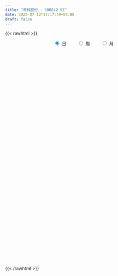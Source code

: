 ```yaml
---
title: "帝科股份 - 300842.SZ"
date: 2022-07-12T17:17:59+08:00
draft: false
---
```

{{< rawhtml >}}
    <div style="text-align: center">
        <label style="padding: 1rem;"><input style="margin-right: .5rem" type="radio" name="period" value="D" checked onclick="period_change(this)">日</label>
        <label style="padding: 1rem;"><input style="margin-right: .5rem" type="radio" name="period" value="W" onclick="period_change(this)">周</label>
        <label style="padding: 1rem;"><input style="margin-right: .5rem" type="radio" name="period" value="M" onclick="period_change(this)">月</label>
    </div>
    <div id="chart" style="height: 700px;"></div> 
    <script type="text/javascript">
        const D_v = [409.28,109.39,161.57,301.11,375.12,886.71,597.63,481.64,1939.13,2017.13,9944.91,3170.1,101912.48,35571.97,18746.43,131163.57,126232.41,123214.54,69591.58,65307.36,56599.56,58194.6,60123.73,52516.09,73074.43,64494.91,63943.2,59146.67,88226.52,76680.33,74623.33,81714.75,71272.36,77003.65,52128.48,30933.61,34044.06,33430.37,19973.76,21389.0,23644.55,20995.99,24759.13,20229.87,24367.96,35389.65,33292.26,44544.15,27111.51,21457.83,19242.74,12757.7,17124.93,17017.55,16998.23,17346.16,19451.56,26223.99,17231.5,17821.21,21068.75,21669.33,40099.54,35902.92,25317.7,17971.9,15081.96,29961.36,27972.21,18435.44,13662.78,12599.37,11236.23,28427.51,29790.43,18592.23,17106.07,18328.86,14112.6,10908.26,12795.4,23673.19,11235.34,12637.76,7498.83,7147.08,33786.42,19905.07,26849.64,35137.71,45440.14,32865.46,25930.98,27738.29,54723.7,33240.27,18809.69,16234.0,16264.56,12077.37,31977.5,14532.1,13654.36,16091.92,13614.8,24534.84,18717.66,12147.21,9641.23,9748.55,9460.82,13463.69,12849.77,9068.93,14839.3,11671.3,11754.3,20549.02,23031.32,28802.96,29974.9,28763.48,25874.81,17268.8,64600.88,58869.89,62603.86,38371.64,41296.02,34084.65,36869.22,21267.37,22644.55,25654.36,30203.62,20872.0,24419.43,20057.51,19404.16,14904.44,26315.59,17420.27,15599.52,14706.0,13826.29,10844.0,21997.98,14240.55,15598.65,11671.23,11157.07,13250.29,18838.47,14806.65,14146.1,20219.82,14648.0,12703.0,9422.06,11695.37,9916.0,12169.43,10432.85,14488.89,10007.96,11056.8,7060.96,5978.18,8080.28,8219.28,6073.41,9240.05,7898.37,11019.33,9351.41,23476.82,18544.0,13138.62,14525.73,6418.87,38508.12,60855.9,35133.2,27585.06,42561.51,26769.49,20064.0,20499.3,14578.41,14629.0,11247.45,15580.41,19818.55,17836.18,19545.45,22396.55,16225.67,13091.0,8447.41,7582.0,10240.83,7247.72,7607.12,6716.05,5510.0,9909.07,12870.46,26717.88,12936.96,7128.41,10032.96,11753.29,6241.75,6937.41,6971.82,4938.0,7781.82,6519.0,5328.41,5266.55,5109.59,6721.7,8916.0,5977.75,3742.95,5615.16,10485.9,19515.17,10293.23,10888.27,12694.5,10318.4,9191.41,5617.0,11954.51,9282.0,7265.0,9911.47,10294.81,32553.68,20711.46,24914.59,20073.88,35694.78,28774.08,43651.14,86444.58,85094.31,49690.94,51593.72,45961.45,48138.06,69807.7,49836.91,32981.66,44194.48,40664.74,67749.68,63731.9,70169.24,52497.44,45183.0,57281.0,39405.28,51701.28,41099.68,31407.0,24818.0,36879.0,58121.92,98351.56,112863.78,62194.0,58307.0,65300.82,64810.96,40026.15,51231.19,54303.94,108157.75,93684.49,73794.0,70135.0,78145.68,53637.06,64380.03,75703.34,69523.9,47816.95,57240.36,53694.34,38647.96,42164.85,35283.34,33896.2,46661.93,55265.96,45134.65,32295.58,27973.58,36778.75,43613.04,28822.88,33344.4,29602.22,42620.61,29486.63,21588.0,30731.0,35754.0,23589.83,42769.37,29155.76,29353.0,27632.0,26004.0,37238.54,30534.41,68885.94,39344.4,30377.98,38406.0,34313.0,25427.0,28303.0,29864.6,49167.38,36476.52,21869.32,26953.0,30869.0,34688.31,26709.0,23331.0,29518.61,82013.33,66317.67,81198.34,89970.97,73575.55,96547.89,65796.0,40721.97,38448.0,62716.0,42433.27,28531.48,33148.72,31095.41,22671.0,24002.0,19590.26,19281.55,18406.41,27087.57,32699.11,24433.66,13053.0,16092.0,18984.0,18194.0,18939.51,19780.4,14794.0,15324.91,24930.0,28650.0,18987.0,16669.43,18128.76,10812.3,24491.46,14391.01,23523.0,14660.09,14633.0,13029.37,14265.01,21411.67,14506.0,18885.54,17067.2,13121.5,10777.0,11818.0,10476.06,11142.19,12204.94,20058.82,15645.0,10403.63,13990.9,12672.0,18039.19,14498.0,12836.68,19138.98,30461.94,29652.33,34237.44,27584.64,43957.14,28540.33,29151.68,25866.52,24423.91,21083.59,34829.62,52981.53,48453.84,21834.0,30917.4,21750.0,38518.81,25103.0,22292.43,40473.16,27669.16,23326.5,21546.65,13472.77,14789.7,16732.0,13320.12,14887.41,13953.0,17321.0,13138.41,15375.46,13513.0,10000.0,11766.16,15244.55,15426.0,18943.0,15807.0,12115.0,19065.35,21796.06,18145.94,25464.0,17834.0,25831.66,17004.39,12964.57,12676.0,20489.43,25580.49,21818.0,17711.0,20929.0,26405.0,18027.0,35661.94,35494.34,25634.0,28055.0,17413.0,19095.0,20592.34,17498.02,24032.76,19857.0,23582.48,40587.48,73534.36,57664.4,44634.19,33368.56,52243.69,40874.61,43981.08,43195.61,41651.33,44627.46,42084.62,60812.91,94389.63,106398.14,89132.49,83022.06,99538.49,64509.0,50914.25,37177.61,68267.65,49814.95,48691.34,78566.94,64676.57,47846.63]
const D_histogram = [0.0,0.1467806268,0.3922095438,0.7016639996,1.0512960205,1.4251696321,1.8124499098,2.2073129496,2.6073636742,3.0124698586,3.4239129987,3.8444172389,4.2780856676,4.7290023979,5.2029007709,4.8191293739,4.7595253296,4.5986275865,3.5457554922,2.3236238105,1.4989827689,0.7386555444,-0.0338080442,-0.5550511871,-1.0434071141,-1.1021799578,-1.5179002583,-1.5609278717,-1.309662489,-1.2255512202,-1.1272094996,-0.8546940486,-0.784014234,-1.3465570326,-2.078789124,-2.4983703398,-2.9304239677,-3.3486251877,-3.5084180533,-3.5613483516,-3.305387593,-3.0812369066,-3.0508685536,-2.8443127254,-2.4672153942,-1.9546129006,-1.5224464748,-1.736154237,-1.7766516719,-1.777078605,-1.6545054559,-1.4645127157,-1.3480126996,-1.2742294626,-1.0750214945,-0.9915399327,-1.0388693057,-1.3401144901,-1.604249918,-1.4249333853,-1.0765685509,-0.7682436931,-0.2773415625,0.1803647677,0.3848142193,0.4425450539,0.4017277998,0.6366856901,0.7531192444,0.7019282212,0.5161245632,0.3572585348,0.1966250039,0.5667991836,0.9190390386,1.0652561132,1.1016053507,0.9083220117,0.7157412053,0.5582300601,0.5069039476,0.1165111243,-0.1579633438,-0.4548003788,-0.5748343453,-0.5802780909,-0.1593792839,0.0284093435,0.1903681199,0.5588713315,0.9379620634,0.9819519842,1.016217818,0.842441587,1.1689567381,1.0611045385,0.8054881784,0.4477602377,0.2671247134,0.0461653301,-0.4004650748,-0.6310876542,-0.7466160821,-0.7535298966,-0.7458076626,-0.5310583981,-0.5539746408,-0.6436190117,-0.6546874185,-0.6137953674,-0.5072568111,-0.3831463827,-0.404902914,-0.4132762222,-0.2970085076,-0.1782356482,-0.2634619348,-0.0790041156,0.1194926856,0.3671651014,0.6235433027,0.5929103338,0.322650188,0.1466484115,0.6787091854,0.9129262998,1.2090307617,1.2148550803,1.042683151,0.7005016559,0.0530370661,-0.3167163045,-0.3831725148,-0.2851651708,-0.2161983425,-0.3644763703,-0.5567144308,-0.7613304267,-0.951032312,-1.0018497389,-1.2618890994,-1.2798161804,-1.1127791225,-0.9457966174,-0.845434746,-0.7174114787,-0.4099243705,-0.1819124141,-0.1224657667,-0.1747006398,-0.1119185679,-0.2576889957,-0.5693432494,-0.8562924569,-1.0501362241,-1.2962363129,-1.4175590798,-1.5372368411,-1.4967728317,-1.2659382524,-1.0175341012,-0.6411849451,-0.2660892803,0.121072889,0.3273860236,0.5306767702,0.6359674699,0.6594629183,0.7897764811,0.8648148143,0.8890921569,0.7748697994,0.7675986143,0.7621763432,0.6332919348,0.7252598608,0.8215442991,0.7764064116,0.4785747927,0.3093831199,0.7969618414,1.148063266,1.2349717501,1.192314592,1.2109183989,0.979557441,0.8956185556,0.7615737914,0.5452551563,0.3066111855,0.0702526456,-0.059269456,-0.0293880287,0.0242383231,0.0898811077,0.1440933596,0.0220449355,-0.2424231287,-0.3258318479,-0.3385042658,-0.4521853383,-0.4498790149,-0.3746077514,-0.3383821239,-0.2913812422,-0.198583082,-0.0400106155,-0.2294249794,-0.4509998516,-0.5199067303,-0.6261732372,-0.7673653164,-0.7681351716,-0.78822821,-0.8067338005,-0.7276236404,-0.557909671,-0.4251859331,-0.2763249272,-0.1347339602,-0.0392765975,0.0772337931,0.211505118,0.2472796026,0.2814205287,0.3108300806,0.400117974,0.5168766466,0.5439991668,0.6379985896,0.7279664748,0.7196872929,0.6307535023,0.5691580737,0.5993816453,0.5112592367,0.3887901881,0.3722189671,0.3512051746,0.6034002821,0.5565835599,0.6068880865,0.5704563196,0.6608735409,0.6784087158,0.8788173255,1.651036714,2.1624148069,2.3017918348,2.4003078796,2.3866348707,2.336211673,1.7514459565,0.769720634,0.15942795,-0.1870669463,-0.3247394125,0.0823114818,0.4780448651,0.403870036,-0.0429147244,-0.1260043667,-0.2547390833,-0.4315575785,-0.9856402473,-1.1475590554,-1.2044596222,-1.2695808409,-1.1401796902,-0.7934848531,0.1267832427,1.5679851203,2.1321070244,2.3788183223,2.267829119,1.7073750376,1.1338388533,0.8023081734,1.5844285732,2.1686249824,3.1088459163,3.4927883702,3.5178475265,4.0986967341,3.7060166782,2.5646758294,1.7758009537,0.432752776,-0.6393901088,-1.0028888181,-1.871548764,-2.6515673711,-2.9704387109,-3.0182673657,-2.9327739355,-2.9012748109,-3.5010956615,-3.7111638464,-3.9542241335,-4.0590011554,-3.9500419479,-3.5410908471,-3.3301728261,-2.9551979131,-2.4705331534,-2.5967676495,-2.608989916,-2.5533752249,-2.0764513585,-1.2906335304,-0.768741257,-0.0683744731,0.2924833167,0.6538945289,0.7035697612,0.4796187949,0.7285203616,0.9578690854,0.1486083014,-0.5516000037,-0.8602280862,-0.8701821282,-1.0618467431,-1.0377626961,-0.7529043776,-0.7434783378,-0.8569860809,-0.6107881285,-0.4371889191,-0.3778238915,-0.1957511072,-0.1915638837,-0.2820621793,-0.177631688,0.0113598216,0.7584279476,1.2681173266,1.8527693756,2.4157119494,2.7130511116,2.8400135445,2.7347395099,2.3657652696,2.1473165808,2.0948656809,1.8681034351,1.4471800681,0.7969683799,0.5866965483,0.1353603661,-0.0920836785,-0.2391775588,-0.5146392295,-0.8332482157,-0.7505905509,-1.1657156935,-1.6552720111,-1.8270015614,-1.7710407589,-1.573179582,-1.6275691732,-1.7409682948,-1.4321645053,-1.1441573474,-1.0667463855,-0.7579226819,-0.5067776532,-0.4652535784,-0.5153889054,-0.7263853925,-0.7804303457,-0.9657000598,-0.8409524652,-0.8219905853,-0.6718952676,-0.5652839423,-0.5514928436,-0.576200354,-0.7685720113,-0.7778656521,-0.5367705203,-0.4335021807,-0.2889438981,-0.2887985209,-0.3051274323,-0.2064244053,-0.1424335427,0.0065369177,-0.0345404126,-0.1612332948,-0.1724825467,-0.0376390039,0.1849806211,0.4122342987,0.4967991914,0.5508200213,0.547785771,0.7963568881,0.8948607311,0.8729567119,0.9279043706,1.0706982078,1.109293168,0.8910410205,0.7560613603,0.5216364689,0.3272405176,0.2956521444,0.5208910404,0.4116481437,0.1498774874,-0.2630368414,-0.3336251156,-0.2030582434,-0.2144453646,-0.1631111159,-0.3236724797,-0.3149682242,-0.3741321951,-0.4725186361,-0.5082059831,-0.5526197898,-0.4495820615,-0.4129400338,-0.3448647165,-0.3083716511,-0.3624451682,-0.4064438685,-0.5149235066,-0.4801833216,-0.4923340532,-0.4510675795,-0.3972388946,-0.2066266491,-0.0182981092,0.1083523056,0.09564592,0.0375229664,-0.2535122407,-0.4902649354,-0.4024973617,-0.3287994927,-0.1674786502,0.0145223451,0.1526862961,0.2998174393,0.5201158626,0.7224861319,0.9288057011,0.9893746189,1.0405899438,1.1332165952,1.1339560335,1.2410431716,1.3150854552,1.3321809742,1.1724429019,1.024994961,0.8510765787,0.6441318142,0.5656277168,0.5474795167,0.5036852787,0.5432435689,0.7389474113,0.8820926008,1.0012877927,0.8480521548,0.8013872047,0.9363720458,0.8537219447,0.607055026,0.5467394676,0.5145199602,0.4717088694,0.3442943844,0.314612789,0.7560983927,1.1457565604,1.9227869461,2.1655104923,1.545778123,1.1247299465,0.6167017841,0.2319065556,0.1699089125,0.0348522901,0.0294828032,0.2504790774,0.1417139634,-0.2060129697]
const D_fast = [0.0,0.1834757835,0.5269570864,1.0118275421,1.6242835682,2.3544495878,3.194842343,4.1415336201,5.1934252633,6.3516489123,7.6190703022,9.000678852,10.5038686976,12.1370360274,13.9116595931,14.7326705396,15.8629478277,16.8517069813,16.6852737599,16.0440480309,15.5941526815,15.0184893431,14.2375737435,13.5775678038,12.8283600982,12.4940422651,11.6988469,11.2655873187,11.1894370791,10.9671605429,10.7836998886,10.8425418275,10.7172180835,9.8180360268,8.5661066543,7.5219328537,6.3572732338,5.1019157169,4.065018338,3.1217509518,2.5513648121,2.0052062718,1.2728574864,0.7683351334,0.5286286159,0.5525778844,0.6041326915,-0.0436136299,-0.5282739828,-0.9729705672,-1.2640237821,-1.4401592208,-1.6606623796,-1.9054365083,-1.9749839138,-2.1393873351,-2.4464340346,-3.0827078414,-3.7479057489,-3.9248225625,-3.8455998659,-3.7293359313,-3.3077691913,-2.8049716692,-2.5043186628,-2.3359515647,-2.2763368689,-1.882207556,-1.5774941906,-1.4532031585,-1.5099756757,-1.5795270704,-1.6910043504,-1.1791303748,-0.5971307601,-0.1845996572,0.127150918,0.1609480819,0.1473025769,0.1293489467,0.2047488211,-0.1565162211,-0.4704815252,-0.8810186549,-1.1447612077,-1.2952744761,-0.91422049,-0.7193295267,-0.5097787204,-0.0015576759,0.6120235718,0.9015014887,1.189821777,1.2266559427,1.8454102784,2.0028342134,1.9485898979,1.7028020166,1.5889476706,1.3795296198,0.8327829462,0.4443884532,0.1422060049,-0.0530902838,-0.2318199654,-0.1498353004,-0.3112452033,-0.5617943272,-0.7365345886,-0.8490913794,-0.8693670259,-0.8410431931,-0.9640254529,-1.0757178166,-1.033702229,-0.9594882816,-1.1105800519,-0.9458732616,-0.717503289,-0.3780395978,0.0342244292,0.1518190437,-0.0377785551,-0.1771182287,0.5246198416,0.9870685309,1.5854306832,1.8949687719,1.9834676303,1.8164115493,1.1822062259,0.7332737791,0.5710244402,0.5977404915,0.6126577341,0.3732606138,0.0418439456,-0.353104657,-0.7805646203,-1.0818444819,-1.6573561172,-1.9952372433,-2.1063949661,-2.1758616154,-2.2868584305,-2.3381880328,-2.1331820172,-1.9506481643,-1.9218179586,-2.0177279916,-1.9829255618,-2.1931182385,-2.6471083045,-3.1481306262,-3.6045084495,-4.1746676164,-4.6503801533,-5.1543671249,-5.4880963234,-5.5737463072,-5.5797256813,-5.3636727615,-5.0550994168,-4.6376690252,-4.3495093848,-4.0135494456,-3.7492668784,-3.5609057004,-3.2331480174,-2.9419059806,-2.6953555987,-2.6158605064,-2.431232038,-2.2461102233,-2.2166716479,-1.9433887567,-1.6417182436,-1.4927545283,-1.670942449,-1.7627883419,-1.07596916,-0.4378519189,-0.0422004972,0.2132209926,0.5345543993,0.5480828017,0.6880485551,0.7443972387,0.6643923927,0.5024012183,0.2836058399,0.1392663742,0.1618007943,0.221486727,0.3095997884,0.3998353803,0.2832981901,-0.0417756563,-0.2066423375,-0.3039408218,-0.530668229,-0.6408316593,-0.6592123336,-0.7075822371,-0.7334266659,-0.6902742763,-0.5417044636,-0.7884750724,-1.1227999074,-1.3216834687,-1.5844932849,-1.9175266932,-2.1103303414,-2.3274804322,-2.5476694728,-2.6504652229,-2.6202286713,-2.5938014166,-2.5140216425,-2.4061141655,-2.3204759523,-2.1846571134,-1.997509509,-1.8999151236,-1.7954190654,-1.6883019933,-1.4989846065,-1.2530067722,-1.0898844603,-0.8363853901,-0.5644258862,-0.3927832449,-0.3240286598,-0.24333457,-0.0632655872,-0.0235731865,-0.0488446882,0.0276388326,0.0944263338,0.4974715117,0.5898006795,0.7918272278,0.8980095407,1.1536451473,1.3407825012,1.7608954423,2.9458740093,3.9978558038,4.7126807904,5.4112738051,5.994259514,6.5278892344,6.3809850071,5.5916898431,5.0212541466,4.6279925138,4.4091351944,4.8367639591,5.3520085587,5.3788012387,4.9212877971,4.8066970632,4.6142775758,4.3295696859,3.5290769553,3.0802683833,2.7222529109,2.339736482,2.1840927102,2.332416334,3.2843802405,5.1175783981,6.2147270584,7.0561429369,7.5121110133,7.3785006913,7.0884242203,6.9574705838,8.1356981269,9.2620507817,10.9794831947,12.2366227411,13.141143779,14.7466671702,15.2804912838,14.7803193924,14.4353947551,13.2005347714,11.9685443594,11.3543234456,10.0177763086,8.5748658588,7.5133848413,6.7109893451,6.0632892914,5.3694697132,3.8943749473,2.7565158008,1.5248994803,0.4053721696,-0.4731791099,-0.9495007209,-1.5711259064,-1.9349504716,-2.0679190003,-2.8433454087,-3.5078151543,-4.0905442695,-4.1327332426,-3.6695737972,-3.339866838,-2.6565936724,-2.2226150535,-1.697730209,-1.4721625364,-1.5762088039,-1.1451771468,-0.6763611517,-1.4484698603,-2.2865781664,-2.8102632704,-3.0377628445,-3.4948891451,-3.7302457721,-3.633613548,-3.8100570927,-4.137811356,-4.0443104357,-3.9800084562,-4.0150994015,-3.8819643939,-3.9256681413,-4.0866819817,-4.0266594125,-3.8348279475,-2.8981528345,-2.071434124,-1.0235897311,0.1432808301,1.1188827702,1.9558485892,2.5342594321,2.7567265093,3.0751069656,3.5463724859,3.7866360989,3.7275077489,3.2765381557,3.2129404612,2.7954443705,2.5449794063,2.3380911363,1.9339696582,1.4070486181,1.3020586451,0.5955045791,-0.3078697412,-0.9363496818,-1.3231490691,-1.5185827877,-1.9798646721,-2.5285058674,-2.5777432043,-2.5757753833,-2.7650510177,-2.6457079846,-2.5212573692,-2.596046689,-2.7750292423,-3.1676220776,-3.4167746172,-3.8434693463,-3.928959868,-4.1154956344,-4.1333741335,-4.1680837938,-4.292165906,-4.460923505,-4.8454381651,-5.0491982188,-4.9422957171,-4.9474029227,-4.8750806146,-4.9471348676,-5.0397456372,-4.9926487115,-4.9642662345,-4.8136615447,-4.8633739782,-5.0303751841,-5.0847450727,-4.9593112809,-4.6904465006,-4.3601342483,-4.1513695577,-3.9596437226,-3.8257315301,-3.3780711909,-3.0558521652,-2.8595170064,-2.5725932551,-2.1621248659,-1.8462066137,-1.841698506,-1.7876628262,-1.8916786003,-2.0042644223,-1.9619397594,-1.6064781032,-1.612808964,-1.8371102485,-2.3157837877,-2.4697783407,-2.3899760294,-2.4549744917,-2.444418022,-2.6858975057,-2.7559353062,-2.908632326,-3.125148426,-3.2878872688,-3.4704560229,-3.47981381,-3.5464067907,-3.5645476526,-3.6051474999,-3.7498323091,-3.8954419765,-4.1326524912,-4.2179581367,-4.3531923816,-4.4246928028,-4.4701738415,-4.3312182583,-4.1474642457,-3.9937257545,-3.9825206601,-4.0312628721,-4.3856761393,-4.744995068,-4.7578518346,-4.7663538388,-4.6469026588,-4.4612710772,-4.2849355523,-4.0628500493,-3.7125226603,-3.329530858,-2.8910098635,-2.583097291,-2.2717344802,-1.8958036799,-1.6115752332,-1.1942273023,-0.7914136549,-0.4412728923,-0.3079002392,-0.1990994398,-0.1602486774,-0.2061604884,-0.1432576566,-0.0245359775,0.0575911041,0.2329602865,0.6134009818,0.9770693215,1.3465864616,1.4053638623,1.5590457135,1.9281235659,2.058903951,1.9640007889,2.0403700973,2.13678058,2.2118967066,2.1705558176,2.2195274195,2.8500376214,3.5261349291,4.7838620514,5.5679632207,5.3346753821,5.1948096923,4.8409569759,4.5141383863,4.4946179713,4.3682744214,4.3702756354,4.6538916789,4.5805550558,4.1813248803]
const D_slow = [0.0,0.0366951567,0.1347475426,0.3101635425,0.5729875477,0.9292799557,1.3823924331,1.9342206705,2.5860615891,3.3391790537,4.1951573034,5.1562616132,6.22578303,7.4080336295,8.7087588222,9.9135411657,11.1034224981,12.2530793947,13.1395182678,13.7204242204,14.0951699126,14.2798337987,14.2713817877,14.1326189909,13.8717672124,13.5962222229,13.2167471583,12.8265151904,12.4990995681,12.1927117631,11.9109093882,11.6972358761,11.5012323175,11.1645930594,10.6448957784,10.0203031934,9.2876972015,8.4505409046,7.5734363913,6.6830993034,5.8567524051,5.0864431785,4.3237260401,3.6126478587,2.9958440102,2.507190785,2.1265791663,1.6925406071,1.2483776891,0.8041080378,0.3904816739,0.0243534949,-0.31264968,-0.6312070456,-0.8999624193,-1.1478474024,-1.4075647289,-1.7425933514,-2.1436558309,-2.4998891772,-2.7690313149,-2.9610922382,-3.0304276288,-2.9853364369,-2.8891328821,-2.7784966186,-2.6780646687,-2.5188932461,-2.330613435,-2.1551313797,-2.0261002389,-1.9367856052,-1.8876293543,-1.7459295584,-1.5161697987,-1.2498557704,-0.9744544327,-0.7473739298,-0.5684386285,-0.4288811134,-0.3021551265,-0.2730273455,-0.3125181814,-0.4262182761,-0.5699268624,-0.7149963851,-0.7548412061,-0.7477388702,-0.7001468403,-0.5604290074,-0.3259384916,-0.0804504955,0.173603959,0.3842143557,0.6764535403,0.9417296749,1.1431017195,1.2550417789,1.3218229572,1.3333642898,1.233248021,1.0754761075,0.888822087,0.7004396128,0.5139876972,0.3812230977,0.2427294375,0.0818246845,-0.0818471701,-0.235296012,-0.3621102147,-0.4578968104,-0.5591225389,-0.6624415944,-0.7366937214,-0.7812526334,-0.8471181171,-0.866869146,-0.8369959746,-0.7452046993,-0.5893188736,-0.4410912901,-0.3604287431,-0.3237666402,-0.1540893439,0.0741422311,0.3763999215,0.6801136916,0.9407844793,1.1159098933,1.1291691598,1.0499900837,0.954196955,0.8829056623,0.8288560767,0.7377369841,0.5985583764,0.4082257697,0.1704676917,-0.079994743,-0.3954670178,-0.7154210629,-0.9936158436,-1.2300649979,-1.4414236844,-1.6207765541,-1.7232576467,-1.7687357502,-1.7993521919,-1.8430273518,-1.8710069938,-1.9354292428,-2.0777650551,-2.2918381693,-2.5543722254,-2.8784313036,-3.2328210735,-3.6171302838,-3.9913234917,-4.3078080548,-4.5621915801,-4.7224878164,-4.7890101365,-4.7587419142,-4.6768954083,-4.5442262158,-4.3852343483,-4.2203686187,-4.0229244985,-3.8067207949,-3.5844477557,-3.3907303058,-3.1988306522,-3.0082865665,-2.8499635827,-2.6686486175,-2.4632625428,-2.2691609399,-2.1495172417,-2.0721714617,-1.8729310014,-1.5859151849,-1.2771722474,-0.9790935994,-0.6763639996,-0.4314746394,-0.2075700005,-0.0171765526,0.1191372364,0.1957900328,0.2133531942,0.1985358302,0.1911888231,0.1972484038,0.2197186808,0.2557420207,0.2612532545,0.2006474724,0.1191895104,0.0345634439,-0.0784828906,-0.1909526444,-0.2846045822,-0.3692001132,-0.4420454237,-0.4916911942,-0.5016938481,-0.559050093,-0.6718000559,-0.8017767384,-0.9583200477,-1.1501613768,-1.3421951697,-1.5392522222,-1.7409356724,-1.9228415825,-2.0623190002,-2.1686154835,-2.2376967153,-2.2713802053,-2.2811993547,-2.2618909065,-2.209014627,-2.1471947263,-2.0768395941,-1.999132074,-1.8991025805,-1.7698834188,-1.6338836271,-1.4743839797,-1.292392361,-1.1124705378,-0.9547821622,-0.8124926438,-0.6626472324,-0.5348324233,-0.4376348762,-0.3445801345,-0.2567788408,-0.1059287703,0.0332171197,0.1849391413,0.3275532212,0.4927716064,0.6623737854,0.8820781167,1.2948372952,1.835440997,2.4108889557,3.0109659255,3.6076246432,4.1916775615,4.6295390506,4.8219692091,4.8618261966,4.81505946,4.7338746069,4.7544524774,4.8739636936,4.9749312026,4.9642025215,4.9327014299,4.8690166591,4.7611272644,4.5147172026,4.2278274387,3.9267125332,3.6093173229,3.3242724004,3.1259011871,3.1575969978,3.5495932779,4.082620034,4.6773246146,5.2442818943,5.6711256537,5.954585367,6.1551624104,6.5512695537,7.0934257993,7.8706372784,8.7438343709,9.6232962525,10.6479704361,11.5744746056,12.215643563,12.6595938014,12.7677819954,12.6079344682,12.3572122637,11.8893250727,11.2264332299,10.4838235522,9.7292567107,8.9960632269,8.2707445241,7.3954706088,6.4676796472,5.4791236138,4.464373325,3.476862838,2.5915901262,1.7590469197,1.0202474414,0.4026141531,-0.2465777593,-0.8988252383,-1.5371690445,-2.0562818841,-2.3789402668,-2.571125581,-2.5882191993,-2.5150983701,-2.3516247379,-2.1757322976,-2.0558275989,-1.8736975085,-1.6342302371,-1.5970781617,-1.7349781627,-1.9500351842,-2.1675807163,-2.4330424021,-2.6924830761,-2.8807091705,-3.0665787549,-3.2808252751,-3.4335223072,-3.542819537,-3.6372755099,-3.6862132867,-3.7341042576,-3.8046198025,-3.8490277245,-3.8461877691,-3.6565807822,-3.3395514505,-2.8763591066,-2.2724311193,-1.5941683414,-0.8841649553,-0.2004800778,0.3909612396,0.9277903848,1.451506805,1.9185326638,2.2803276808,2.4795697758,2.6262439129,2.6600840044,2.6370630848,2.5772686951,2.4486088877,2.2402968338,2.052649196,1.7612202727,1.3474022699,0.8906518795,0.4478916898,0.0545967943,-0.352295499,-0.7875375727,-1.145578699,-1.4316180358,-1.6983046322,-1.8877853027,-2.014479716,-2.1307931106,-2.2596403369,-2.4412366851,-2.6363442715,-2.8777692864,-3.0880074028,-3.2935050491,-3.461478866,-3.6027998515,-3.7406730624,-3.8847231509,-4.0768661538,-4.2713325668,-4.4055251968,-4.513900742,-4.5861367165,-4.6583363468,-4.7346182048,-4.7862243062,-4.8218326918,-4.8201984624,-4.8288335656,-4.8691418893,-4.912262526,-4.9216722769,-4.8754271217,-4.772368547,-4.6481687491,-4.5104637438,-4.3735173011,-4.174428079,-3.9507128963,-3.7324737183,-3.5004976256,-3.2328230737,-2.9554997817,-2.7327395266,-2.5437241865,-2.4133150693,-2.3315049399,-2.2575919038,-2.1273691437,-2.0244571077,-1.9869877359,-2.0527469462,-2.1361532251,-2.186917786,-2.2405291271,-2.2813069061,-2.362225026,-2.4409670821,-2.5345001308,-2.6526297899,-2.7796812857,-2.9178362331,-3.0302317485,-3.1334667569,-3.2196829361,-3.2967758488,-3.3873871409,-3.488998108,-3.6177289847,-3.7377748151,-3.8608583284,-3.9736252233,-4.0729349469,-4.1245916092,-4.1291661365,-4.1020780601,-4.0781665801,-4.0687858385,-4.1321638987,-4.2547301325,-4.3553544729,-4.4375543461,-4.4794240087,-4.4757934224,-4.4376218484,-4.3626674885,-4.2326385229,-4.0520169899,-3.8198155646,-3.5724719099,-3.312324424,-3.0290202752,-2.7455312668,-2.4352704739,-2.1064991101,-1.7734538665,-1.4803431411,-1.2240944008,-1.0113252561,-0.8502923026,-0.7088853734,-0.5720154942,-0.4460941746,-0.3102832823,-0.1255464295,0.0949767207,0.3452986689,0.5573117076,0.7576585087,0.9917515202,1.2051820064,1.3569457629,1.4936306298,1.6222606198,1.7401878372,1.8262614333,1.9049146305,2.0939392287,2.3803783688,2.8610751053,3.4024527284,3.7888972591,4.0700797458,4.2242551918,4.2822318307,4.3247090588,4.3334221313,4.3407928321,4.4034126015,4.4388410924,4.3873378499]
const D_data = [['2020-06-18', 20.85, 22.98, 20.85, 22.98],['2020-06-19', 25.28, 25.28, 25.28, 25.28],['2020-06-22', 27.81, 27.81, 27.81, 27.81],['2020-06-23', 30.59, 30.59, 30.59, 30.59],['2020-06-24', 33.65, 33.65, 33.65, 33.65],['2020-06-29', 37.02, 37.02, 37.02, 37.02],['2020-06-30', 40.72, 40.72, 40.72, 40.72],['2020-07-01', 44.79, 44.79, 44.79, 44.79],['2020-07-02', 49.27, 49.27, 49.27, 49.27],['2020-07-03', 54.2, 54.2, 54.2, 54.2],['2020-07-06', 59.62, 59.62, 59.62, 59.62],['2020-07-07', 65.58, 65.58, 65.58, 65.58],['2020-07-08', 71.98, 72.14, 69.01, 72.14],['2020-07-09', 78.0, 79.35, 76.34, 79.35],['2020-07-10', 87.29, 87.29, 85.6, 87.29],['2020-07-13', 91.0, 82.14, 78.6, 91.0],['2020-07-14', 82.1, 90.35, 80.99, 90.35],['2020-07-15', 86.68, 93.91, 84.99, 98.98],['2020-07-16', 90.1, 84.52, 84.52, 91.99],['2020-07-17', 81.68, 80.5, 76.77, 85.44],['2020-07-20', 79.88, 83.45, 79.15, 84.0],['2020-07-21', 82.13, 82.88, 80.81, 85.6],['2020-07-22', 82.46, 80.89, 78.68, 82.98],['2020-07-23', 79.0, 82.32, 78.3, 82.98],['2020-07-24', 81.0, 81.35, 80.15, 88.59],['2020-07-27', 80.18, 86.35, 80.15, 87.0],['2020-07-28', 85.1, 81.45, 79.0, 87.7],['2020-07-29', 80.51, 85.5, 79.6, 86.0],['2020-07-30', 86.4, 90.41, 84.1, 93.93],['2020-07-31', 89.42, 89.97, 86.6, 92.06],['2020-08-03', 91.5, 91.42, 89.01, 95.59],['2020-08-04', 91.51, 95.5, 91.51, 99.51],['2020-08-05', 95.0, 94.9, 92.5, 99.5],['2020-08-06', 92.39, 86.39, 85.51, 92.6],['2020-08-07', 85.65, 80.93, 79.67, 85.65],['2020-08-10', 79.9, 81.36, 79.61, 83.15],['2020-08-11', 81.91, 78.09, 77.94, 82.5],['2020-08-12', 77.84, 74.7, 72.56, 77.97],['2020-08-13', 74.7, 74.76, 74.18, 76.38],['2020-08-14', 74.0, 73.7, 72.32, 75.66],['2020-08-17', 74.02, 76.26, 74.0, 76.26],['2020-08-18', 76.0, 75.38, 74.6, 76.04],['2020-08-19', 74.8, 71.85, 71.78, 75.03],['2020-08-20', 71.0, 72.9, 70.01, 73.88],['2020-08-21', 73.52, 74.96, 72.4, 74.98],['2020-08-24', 75.28, 77.69, 71.18, 80.45],['2020-08-25', 77.2, 78.18, 76.18, 79.88],['2020-08-26', 76.0, 69.64, 69.63, 77.2],['2020-08-27', 69.66, 69.92, 66.21, 71.54],['2020-08-28', 69.67, 69.03, 67.45, 70.5],['2020-08-31', 69.66, 69.61, 69.6, 72.4],['2020-09-01', 69.36, 70.08, 68.5, 70.82],['2020-09-02', 70.16, 68.84, 68.2, 70.51],['2020-09-03', 68.7, 67.7, 67.18, 69.58],['2020-09-04', 66.19, 68.96, 65.81, 69.6],['2020-09-07', 68.04, 67.3, 67.0, 69.8],['2020-09-08', 66.8, 64.76, 63.5, 68.0],['2020-09-09', 63.1, 59.45, 59.0, 63.29],['2020-09-10', 60.51, 56.92, 56.71, 60.7],['2020-09-11', 56.57, 60.7, 56.13, 61.3],['2020-09-14', 61.21, 62.87, 60.0, 64.3],['2020-09-15', 62.86, 63.0, 61.37, 64.62],['2020-09-16', 63.5, 66.61, 60.66, 69.34],['2020-09-17', 66.0, 68.3, 65.01, 68.97],['2020-09-18', 68.45, 66.73, 66.02, 69.5],['2020-09-21', 66.11, 65.53, 64.8, 67.29],['2020-09-22', 64.89, 64.29, 63.0, 65.99],['2020-09-23', 64.79, 68.32, 64.62, 69.23],['2020-09-24', 67.43, 68.0, 67.4, 70.94],['2020-09-25', 68.99, 66.34, 65.51, 69.0],['2020-09-28', 66.09, 64.2, 64.0, 67.3],['2020-09-29', 63.91, 63.67, 63.58, 65.33],['2020-09-30', 63.98, 62.73, 62.73, 64.49],['2020-10-09', 66.0, 70.0, 65.5, 70.86],['2020-10-12', 70.01, 72.1, 70.01, 72.94],['2020-10-13', 72.08, 71.47, 70.66, 73.21],['2020-10-14', 71.48, 71.3, 70.28, 72.86],['2020-10-15', 71.0, 68.68, 68.66, 71.98],['2020-10-16', 68.98, 68.2, 66.9, 69.7],['2020-10-19', 68.21, 68.13, 67.73, 69.28],['2020-10-20', 67.8, 69.27, 67.13, 69.27],['2020-10-21', 69.22, 64.03, 63.8, 69.5],['2020-10-22', 63.1, 63.62, 61.79, 64.64],['2020-10-23', 63.63, 61.49, 61.12, 64.79],['2020-10-26', 61.0, 62.09, 60.89, 62.55],['2020-10-27', 61.81, 62.63, 61.7, 62.98],['2020-10-28', 64.5, 68.7, 64.22, 69.88],['2020-10-29', 67.02, 67.27, 66.7, 68.5],['2020-10-30', 67.5, 67.88, 66.85, 70.6],['2020-11-02', 68.6, 72.12, 67.63, 73.23],['2020-11-03', 71.87, 74.82, 71.17, 76.08],['2020-11-04', 73.89, 72.51, 71.5, 75.7],['2020-11-05', 73.71, 73.41, 72.38, 74.93],['2020-11-06', 73.75, 71.21, 69.6, 73.8],['2020-11-09', 72.11, 78.78, 72.11, 80.88],['2020-11-10', 77.0, 74.94, 74.24, 77.8],['2020-11-11', 74.68, 73.0, 72.69, 75.5],['2020-11-12', 73.05, 70.73, 70.28, 74.47],['2020-11-13', 70.11, 71.96, 69.73, 73.1],['2020-11-16', 71.6, 70.68, 69.86, 71.95],['2020-11-17', 70.8, 66.08, 63.96, 71.2],['2020-11-18', 64.64, 66.7, 64.64, 67.15],['2020-11-19', 66.89, 66.79, 65.3, 67.68],['2020-11-20', 66.6, 67.33, 66.3, 68.27],['2020-11-23', 67.34, 67.0, 65.6, 67.88],['2020-11-24', 67.8, 69.75, 67.2, 70.66],['2020-11-25', 70.0, 66.9, 66.9, 70.0],['2020-11-26', 66.58, 65.3, 64.81, 67.54],['2020-11-27', 65.2, 65.49, 64.3, 66.28],['2020-11-30', 65.05, 65.69, 64.56, 66.5],['2020-12-01', 65.77, 66.42, 65.11, 66.6],['2020-12-02', 66.58, 66.85, 65.86, 67.77],['2020-12-03', 66.8, 64.91, 64.9, 67.2],['2020-12-04', 64.55, 64.58, 63.6, 65.0],['2020-12-07', 65.58, 66.05, 65.27, 67.36],['2020-12-08', 65.78, 66.42, 65.02, 67.2],['2020-12-09', 66.02, 63.66, 63.5, 66.42],['2020-12-10', 63.0, 67.05, 62.86, 67.85],['2020-12-11', 67.0, 68.16, 66.39, 68.26],['2020-12-14', 69.0, 70.07, 68.98, 71.95],['2020-12-15', 69.18, 71.85, 68.0, 72.1],['2020-12-16', 71.68, 69.28, 68.61, 72.95],['2020-12-17', 68.56, 65.77, 63.98, 69.28],['2020-12-18', 64.97, 65.88, 64.5, 66.8],['2020-12-21', 65.83, 76.02, 65.5, 77.0],['2020-12-22', 78.01, 75.0, 74.66, 78.8],['2020-12-23', 74.7, 78.1, 74.1, 80.98],['2020-12-24', 77.0, 76.33, 75.02, 78.3],['2020-12-25', 76.14, 74.67, 71.03, 77.8],['2020-12-28', 75.9, 71.99, 70.41, 75.93],['2020-12-29', 70.36, 65.94, 65.91, 71.37],['2020-12-30', 65.6, 66.71, 65.5, 68.1],['2020-12-31', 67.02, 69.19, 67.02, 70.8],['2021-01-04', 68.61, 71.2, 68.36, 72.2],['2021-01-05', 70.5, 71.21, 67.44, 71.56],['2021-01-06', 71.01, 68.15, 67.65, 71.18],['2021-01-07', 67.92, 66.4, 66.13, 69.73],['2021-01-08', 65.92, 64.71, 64.03, 67.5],['2021-01-11', 64.96, 63.18, 62.67, 66.5],['2021-01-12', 61.86, 63.49, 61.54, 64.8],['2021-01-13', 63.08, 59.08, 59.01, 63.33],['2021-01-14', 58.95, 60.26, 57.5, 61.5],['2021-01-15', 60.0, 61.9, 59.5, 62.58],['2021-01-18', 62.08, 61.82, 61.81, 63.46],['2021-01-19', 62.1, 60.8, 60.43, 62.5],['2021-01-20', 61.18, 60.92, 59.81, 61.58],['2021-01-21', 60.92, 63.66, 60.1, 64.58],['2021-01-22', 63.0, 63.63, 62.6, 64.46],['2021-01-25', 63.05, 61.92, 61.0, 63.88],['2021-01-26', 61.46, 60.16, 59.83, 62.89],['2021-01-27', 60.16, 61.25, 58.18, 61.31],['2021-01-28', 59.99, 57.99, 57.99, 60.7],['2021-01-29', 58.01, 54.05, 54.0, 58.5],['2021-02-01', 50.01, 51.85, 50.01, 53.0],['2021-02-02', 51.61, 50.6, 50.31, 52.45],['2021-02-03', 50.98, 47.42, 47.3, 51.02],['2021-02-04', 47.23, 46.46, 45.24, 47.85],['2021-02-05', 46.44, 44.15, 44.01, 46.99],['2021-02-08', 44.37, 44.18, 44.01, 45.54],['2021-02-09', 44.31, 45.6, 43.71, 46.79],['2021-02-10', 45.5, 45.57, 44.88, 46.3],['2021-02-18', 46.16, 47.54, 46.16, 49.01],['2021-02-19', 47.51, 48.52, 47.01, 48.8],['2021-02-22', 48.5, 50.0, 48.13, 51.52],['2021-02-23', 50.1, 48.85, 47.85, 50.2],['2021-02-24', 49.3, 49.61, 48.94, 51.77],['2021-02-25', 49.4, 49.05, 48.2, 50.44],['2021-02-26', 48.06, 48.28, 48.0, 49.24],['2021-03-01', 48.5, 50.03, 48.5, 50.28],['2021-03-02', 50.92, 50.0, 49.57, 51.2],['2021-03-03', 49.56, 49.81, 49.01, 50.16],['2021-03-04', 49.81, 48.0, 48.0, 50.32],['2021-03-05', 47.35, 49.16, 47.2, 50.2],['2021-03-08', 50.3, 49.32, 49.32, 51.28],['2021-03-09', 49.32, 47.55, 47.36, 50.28],['2021-03-10', 48.8, 50.37, 48.2, 52.1],['2021-03-11', 49.88, 51.19, 48.36, 51.85],['2021-03-12', 52.45, 49.86, 49.51, 52.45],['2021-03-15', 48.16, 45.95, 45.7, 48.99],['2021-03-16', 46.11, 46.31, 45.53, 46.8],['2021-03-17', 47.02, 55.57, 47.02, 55.57],['2021-03-18', 58.94, 56.67, 56.0, 59.87],['2021-03-19', 55.27, 55.3, 53.93, 57.58],['2021-03-22', 55.31, 54.61, 54.01, 56.07],['2021-03-23', 54.51, 56.16, 54.06, 58.61],['2021-03-24', 54.06, 53.25, 52.51, 54.72],['2021-03-25', 52.82, 54.95, 51.84, 55.0],['2021-03-26', 55.0, 54.38, 53.5, 56.56],['2021-03-29', 53.28, 52.93, 52.51, 53.85],['2021-03-30', 53.0, 51.78, 51.03, 53.21],['2021-03-31', 52.3, 50.7, 50.49, 52.33],['2021-04-01', 50.56, 51.08, 49.48, 52.88],['2021-04-02', 50.71, 52.8, 50.71, 53.85],['2021-04-06', 53.01, 53.35, 51.91, 54.18],['2021-04-07', 52.99, 53.9, 51.43, 54.1],['2021-04-08', 53.45, 54.21, 53.0, 55.54],['2021-04-09', 53.91, 51.92, 51.55, 53.92],['2021-04-12', 51.88, 49.03, 49.01, 51.95],['2021-04-13', 49.23, 50.15, 48.88, 50.17],['2021-04-14', 50.0, 50.52, 50.0, 51.48],['2021-04-15', 50.5, 48.59, 48.5, 50.5],['2021-04-16', 48.4, 49.36, 48.1, 49.48],['2021-04-19', 49.04, 50.12, 48.45, 50.25],['2021-04-20', 50.2, 49.6, 49.55, 50.5],['2021-04-21', 49.1, 49.65, 48.64, 49.9],['2021-04-22', 49.67, 50.34, 49.67, 51.48],['2021-04-23', 50.38, 51.68, 50.0, 51.68],['2021-04-26', 51.0, 47.05, 45.4, 51.0],['2021-04-27', 47.8, 45.17, 45.1, 47.8],['2021-04-28', 45.0, 45.8, 44.67, 46.19],['2021-04-29', 45.8, 44.27, 44.0, 46.88],['2021-04-30', 44.35, 42.45, 42.42, 44.73],['2021-05-06', 42.88, 43.03, 42.3, 43.38],['2021-05-07', 43.02, 41.9, 41.43, 43.28],['2021-05-10', 42.24, 40.94, 40.66, 42.24],['2021-05-11', 40.94, 41.45, 40.67, 41.55],['2021-05-12', 41.45, 42.46, 40.73, 43.0],['2021-05-13', 42.4, 42.12, 42.0, 43.28],['2021-05-14', 42.4, 42.49, 42.1, 42.88],['2021-05-17', 42.44, 42.7, 42.1, 43.01],['2021-05-18', 42.88, 42.37, 42.01, 42.88],['2021-05-19', 42.55, 42.9, 42.23, 43.2],['2021-05-20', 43.0, 43.6, 42.75, 43.94],['2021-05-21', 43.3, 42.7, 42.65, 43.87],['2021-05-24', 42.95, 42.78, 42.42, 43.05],['2021-05-25', 42.75, 42.84, 42.45, 43.2],['2021-05-26', 42.8, 43.92, 42.7, 43.92],['2021-05-27', 45.89, 44.93, 44.84, 46.5],['2021-05-28', 43.89, 44.38, 43.65, 45.3],['2021-05-31', 44.3, 45.8, 44.3, 46.38],['2021-06-01', 45.66, 46.6, 45.18, 46.99],['2021-06-02', 46.16, 46.0, 45.88, 47.06],['2021-06-03', 46.0, 45.12, 45.1, 46.46],['2021-06-04', 45.46, 45.41, 44.83, 45.95],['2021-06-07', 45.78, 46.84, 45.78, 47.41],['2021-06-08', 47.03, 45.56, 45.2, 47.09],['2021-06-09', 45.06, 44.85, 44.55, 45.84],['2021-06-10', 44.72, 46.05, 44.72, 46.8],['2021-06-11', 46.2, 46.14, 45.39, 47.18],['2021-06-15', 46.11, 50.55, 45.91, 53.92],['2021-06-16', 49.5, 47.82, 46.95, 50.18],['2021-06-17', 47.5, 49.53, 46.91, 50.56],['2021-06-18', 48.85, 48.99, 47.99, 50.84],['2021-06-21', 49.96, 51.28, 49.82, 53.33],['2021-06-22', 50.4, 51.28, 49.22, 51.51],['2021-06-23', 51.0, 54.9, 50.8, 56.59],['2021-06-24', 54.51, 65.88, 54.42, 65.88],['2021-06-25', 65.91, 67.85, 63.01, 73.0],['2021-06-28', 67.82, 67.05, 65.09, 69.25],['2021-06-29', 67.05, 69.46, 66.83, 71.89],['2021-06-30', 69.35, 70.68, 68.0, 74.56],['2021-07-01', 69.78, 72.5, 67.83, 72.5],['2021-07-16', 75.0, 66.35, 66.35, 80.0],['2021-07-19', 64.0, 58.81, 58.23, 64.0],['2021-07-20', 57.52, 60.21, 57.52, 62.5],['2021-07-21', 60.25, 61.6, 60.25, 64.6],['2021-07-22', 61.6, 63.38, 60.01, 64.5],['2021-07-23', 63.74, 71.52, 63.07, 75.2],['2021-07-26', 71.98, 74.47, 68.86, 76.24],['2021-07-27', 74.99, 70.51, 68.56, 77.83],['2021-07-28', 69.29, 65.28, 62.96, 70.3],['2021-07-29', 67.0, 69.04, 66.0, 70.77],['2021-07-30', 69.4, 68.44, 67.7, 73.0],['2021-08-02', 68.0, 67.42, 65.2, 70.24],['2021-08-03', 67.64, 60.8, 60.68, 67.86],['2021-08-04', 58.33, 63.54, 58.33, 63.66],['2021-08-05', 62.82, 63.9, 60.66, 65.32],['2021-08-06', 63.21, 63.01, 62.15, 65.99],['2021-08-09', 62.79, 65.15, 60.7, 65.48],['2021-08-10', 64.59, 68.85, 64.5, 72.0],['2021-08-11', 68.06, 79.66, 68.01, 80.88],['2021-08-12', 79.44, 93.76, 78.08, 93.93],['2021-08-13', 91.56, 90.24, 88.96, 94.88],['2021-08-16', 93.02, 90.9, 87.38, 94.75],['2021-08-17', 90.66, 89.36, 88.18, 99.37],['2021-08-18', 91.53, 84.28, 83.18, 94.99],['2021-08-19', 86.02, 83.01, 81.0, 86.89],['2021-08-20', 83.6, 85.23, 80.5, 89.57],['2021-08-23', 90.9, 102.28, 90.5, 102.28],['2021-08-24', 109.1, 105.99, 104.59, 114.0],['2021-08-25', 106.71, 117.78, 103.5, 121.0],['2021-08-26', 116.9, 118.24, 113.0, 124.5],['2021-08-27', 114.64, 118.98, 112.89, 122.99],['2021-08-30', 118.84, 132.1, 116.25, 135.44],['2021-08-31', 127.0, 125.13, 123.55, 130.39],['2021-09-01', 123.73, 115.8, 113.0, 130.5],['2021-09-02', 115.07, 118.5, 110.79, 122.55],['2021-09-03', 114.5, 108.47, 106.0, 118.5],['2021-09-06', 109.58, 107.04, 102.94, 110.3],['2021-09-07', 108.09, 113.15, 105.79, 115.5],['2021-09-08', 112.88, 104.05, 102.42, 112.88],['2021-09-09', 102.3, 100.52, 99.0, 104.05],['2021-09-10', 101.94, 102.61, 97.6, 105.2],['2021-09-13', 102.5, 104.05, 99.56, 106.68],['2021-09-14', 103.17, 104.77, 101.11, 105.5],['2021-09-15', 105.58, 103.3, 98.0, 105.58],['2021-09-16', 101.0, 92.39, 92.0, 101.96],['2021-09-17', 91.22, 93.17, 88.0, 96.7],['2021-09-22', 92.55, 89.3, 88.95, 92.89],['2021-09-23', 92.01, 87.58, 87.55, 92.05],['2021-09-24', 87.59, 87.62, 86.02, 93.01],['2021-09-27', 88.16, 90.21, 85.06, 92.36],['2021-09-28', 88.88, 86.96, 86.82, 92.3],['2021-09-29', 85.35, 88.28, 85.05, 91.55],['2021-09-30', 87.61, 89.91, 86.51, 91.2],['2021-10-08', 90.75, 81.2, 80.61, 91.59],['2021-10-11', 81.44, 80.08, 78.21, 83.03],['2021-10-12', 79.54, 78.8, 77.23, 82.24],['2021-10-13', 79.5, 83.41, 78.5, 85.35],['2021-10-14', 83.42, 89.04, 82.2, 90.85],['2021-10-15', 88.0, 88.1, 86.15, 90.27],['2021-10-18', 88.1, 92.95, 86.9, 94.5],['2021-10-19', 92.95, 91.3, 91.0, 93.9],['2021-10-20', 90.93, 93.3, 90.4, 95.51],['2021-10-21', 93.3, 90.73, 89.25, 93.88],['2021-10-22', 90.65, 87.0, 86.0, 91.85],['2021-10-25', 87.0, 93.2, 85.0, 94.38],['2021-10-26', 93.37, 94.68, 92.05, 96.58],['2021-10-27', 89.0, 80.3, 79.67, 91.8],['2021-10-28', 80.0, 77.17, 76.36, 81.48],['2021-10-29', 76.95, 78.51, 76.19, 80.24],['2021-11-01', 77.0, 80.4, 76.85, 81.8],['2021-11-02', 80.78, 76.47, 75.28, 80.8],['2021-11-03', 76.93, 77.51, 75.88, 79.2],['2021-11-04', 78.5, 80.5, 78.46, 82.48],['2021-11-05', 80.04, 76.82, 76.51, 80.43],['2021-11-08', 76.5, 73.9, 71.5, 76.5],['2021-11-09', 73.9, 77.7, 73.28, 79.22],['2021-11-10', 77.44, 77.01, 76.5, 78.42],['2021-11-11', 77.6, 75.37, 75.1, 78.12],['2021-11-12', 75.37, 76.81, 75.21, 78.93],['2021-11-15', 76.76, 74.4, 74.21, 78.6],['2021-11-16', 74.69, 72.25, 71.9, 75.69],['2021-11-17', 72.16, 74.0, 72.16, 74.18],['2021-11-18', 73.3, 75.24, 73.02, 76.55],['2021-11-19', 74.8, 84.55, 74.58, 86.99],['2021-11-22', 84.33, 85.3, 81.26, 87.23],['2021-11-23', 85.7, 90.02, 85.7, 93.58],['2021-11-24', 91.06, 94.21, 88.01, 96.74],['2021-11-25', 92.48, 95.0, 91.65, 99.55],['2021-11-26', 97.09, 96.07, 95.7, 107.0],['2021-11-29', 91.96, 95.38, 90.77, 97.59],['2021-11-30', 95.19, 92.85, 92.33, 97.3],['2021-12-01', 93.42, 95.05, 91.68, 96.24],['2021-12-02', 94.31, 98.27, 93.08, 99.56],['2021-12-03', 96.28, 97.16, 95.5, 100.97],['2021-12-06', 96.0, 94.6, 94.09, 99.45],['2021-12-07', 94.99, 90.06, 88.74, 95.84],['2021-12-08', 90.69, 94.16, 90.69, 96.2],['2021-12-09', 95.99, 90.01, 89.51, 95.99],['2021-12-10', 89.64, 91.37, 87.35, 93.2],['2021-12-13', 91.08, 91.6, 89.31, 92.5],['2021-12-14', 90.84, 88.9, 88.5, 91.61],['2021-12-15', 89.0, 86.54, 86.32, 90.12],['2021-12-16', 86.55, 90.6, 86.55, 91.81],['2021-12-17', 90.6, 82.96, 82.77, 90.6],['2021-12-20', 82.03, 78.66, 78.08, 83.86],['2021-12-21', 78.93, 79.61, 77.8, 80.97],['2021-12-22', 79.83, 80.8, 79.0, 81.65],['2021-12-23', 80.18, 81.96, 76.83, 82.78],['2021-12-24', 81.02, 77.88, 77.68, 82.94],['2021-12-27', 79.38, 75.25, 74.51, 79.38],['2021-12-28', 75.85, 79.66, 75.22, 80.16],['2021-12-29', 78.62, 79.8, 77.65, 80.93],['2021-12-30', 79.19, 77.04, 76.81, 80.15],['2021-12-31', 79.0, 80.0, 77.38, 81.66],['2022-01-04', 79.5, 80.01, 77.8, 83.23],['2022-01-05', 79.65, 77.49, 77.2, 80.62],['2022-01-06', 76.39, 75.61, 72.0, 76.98],['2022-01-07', 75.1, 72.05, 72.0, 75.91],['2022-01-10', 72.0, 72.33, 70.5, 72.98],['2022-01-11', 72.33, 68.94, 67.8, 72.6],['2022-01-12', 68.95, 71.51, 68.95, 71.8],['2022-01-13', 71.87, 69.45, 68.88, 71.87],['2022-01-14', 69.43, 70.47, 68.8, 71.98],['2022-01-17', 70.5, 69.62, 69.19, 71.0],['2022-01-18', 69.68, 67.81, 67.18, 70.1],['2022-01-19', 67.81, 66.3, 66.01, 67.9],['2022-01-20', 66.29, 62.5, 62.4, 67.14],['2022-01-21', 62.53, 63.03, 61.47, 63.95],['2022-01-24', 62.84, 65.65, 62.45, 66.85],['2022-01-25', 65.87, 63.83, 63.75, 68.15],['2022-01-26', 65.9, 64.08, 62.58, 65.9],['2022-01-27', 63.69, 61.77, 61.71, 65.5],['2022-01-28', 62.04, 60.61, 59.9, 62.79],['2022-02-07', 62.0, 61.39, 60.5, 62.48],['2022-02-08', 61.39, 60.57, 59.11, 61.78],['2022-02-09', 61.34, 61.47, 59.35, 61.52],['2022-02-10', 61.42, 58.68, 58.0, 62.16],['2022-02-11', 58.0, 56.38, 55.8, 58.42],['2022-02-14', 55.56, 56.62, 54.75, 57.41],['2022-02-15', 56.8, 58.0, 56.41, 59.09],['2022-02-16', 59.16, 59.43, 57.25, 59.7],['2022-02-17', 59.22, 60.26, 58.75, 62.19],['2022-02-18', 60.01, 59.01, 58.78, 60.09],['2022-02-21', 59.7, 58.77, 57.7, 59.7],['2022-02-22', 58.77, 58.0, 56.5, 59.0],['2022-02-23', 58.32, 61.75, 58.28, 62.43],['2022-02-24', 61.2, 60.91, 59.63, 63.83],['2022-02-25', 60.9, 59.77, 58.3, 62.18],['2022-02-28', 59.01, 61.03, 57.7, 62.5],['2022-03-01', 62.0, 62.99, 62.0, 64.75],['2022-03-02', 62.4, 62.61, 60.3, 63.36],['2022-03-03', 62.75, 59.3, 59.0, 63.51],['2022-03-04', 58.5, 59.67, 58.05, 61.76],['2022-03-07', 59.42, 57.58, 57.0, 59.6],['2022-03-08', 57.75, 56.92, 56.18, 59.02],['2022-03-09', 57.01, 58.27, 55.6, 60.7],['2022-03-10', 60.0, 62.03, 59.22, 63.12],['2022-03-11', 60.97, 58.23, 56.45, 60.97],['2022-03-14', 57.9, 55.25, 55.24, 57.9],['2022-03-15', 54.06, 51.19, 51.0, 55.05],['2022-03-16', 52.58, 53.63, 50.5, 53.88],['2022-03-17', 53.88, 55.79, 53.88, 58.2],['2022-03-18', 55.42, 53.85, 53.5, 56.09],['2022-03-21', 53.85, 54.27, 53.04, 55.55],['2022-03-22', 53.09, 50.79, 50.5, 54.28],['2022-03-23', 51.17, 51.9, 50.89, 53.3],['2022-03-24', 51.61, 50.28, 49.56, 52.04],['2022-03-25', 50.28, 48.65, 48.48, 51.27],['2022-03-28', 48.11, 48.29, 47.75, 48.96],['2022-03-29', 49.0, 47.13, 46.68, 49.77],['2022-03-30', 47.13, 48.31, 47.1, 48.46],['2022-03-31', 47.88, 47.07, 46.94, 48.18],['2022-04-01', 47.0, 46.99, 46.06, 47.62],['2022-04-06', 46.83, 46.15, 45.48, 46.84],['2022-04-07', 46.11, 44.22, 44.2, 46.34],['2022-04-08', 44.44, 43.28, 43.06, 44.59],['2022-04-11', 43.18, 41.18, 40.86, 43.18],['2022-04-12', 41.36, 41.85, 40.2, 41.97],['2022-04-13', 41.56, 40.39, 40.38, 41.56],['2022-04-14', 41.07, 40.2, 39.8, 41.2],['2022-04-15', 40.13, 39.7, 38.75, 40.59],['2022-04-18', 40.19, 41.25, 39.0, 41.28],['2022-04-19', 41.25, 41.57, 41.03, 42.8],['2022-04-20', 41.06, 41.1, 41.02, 42.41],['2022-04-21', 40.78, 39.16, 39.03, 41.48],['2022-04-22', 39.0, 37.87, 37.52, 39.37],['2022-04-25', 36.48, 33.33, 33.03, 36.7],['2022-04-26', 33.7, 31.68, 31.6, 34.25],['2022-04-27', 31.48, 34.37, 30.19, 34.47],['2022-04-28', 33.9, 33.71, 33.2, 34.66],['2022-04-29', 33.86, 34.61, 32.88, 35.01],['2022-05-05', 34.9, 35.1, 34.46, 35.8],['2022-05-06', 34.13, 34.85, 33.9, 35.37],['2022-05-09', 34.8, 35.29, 34.62, 35.85],['2022-05-10', 35.02, 36.92, 34.58, 37.09],['2022-05-11', 36.69, 37.75, 36.69, 39.46],['2022-05-12', 37.59, 39.01, 37.1, 39.01],['2022-05-13', 39.55, 38.15, 38.03, 39.78],['2022-05-16', 38.53, 38.66, 38.23, 40.25],['2022-05-17', 38.7, 39.99, 38.24, 40.3],['2022-05-18', 39.99, 39.59, 39.31, 40.57],['2022-05-19', 39.0, 41.8, 38.53, 41.8],['2022-05-20', 41.82, 42.58, 41.12, 42.87],['2022-05-23', 42.58, 42.9, 42.07, 43.56],['2022-05-24', 42.64, 41.07, 41.05, 43.37],['2022-05-25', 41.13, 41.08, 40.4, 41.8],['2022-05-26', 41.09, 40.47, 39.72, 41.6],['2022-05-27', 40.99, 39.49, 39.05, 41.26],['2022-05-30', 39.79, 40.7, 39.15, 40.8],['2022-05-31', 41.24, 41.55, 39.6, 41.79],['2022-06-01', 41.55, 41.41, 41.15, 42.28],['2022-06-02', 41.51, 42.81, 41.35, 42.97],['2022-06-06', 42.81, 45.89, 42.78, 46.8],['2022-06-07', 46.26, 46.8, 46.16, 48.5],['2022-06-08', 46.81, 48.0, 45.02, 48.81],['2022-06-09', 47.71, 45.3, 44.92, 48.48],['2022-06-10', 44.67, 46.85, 44.67, 47.15],['2022-06-13', 46.5, 50.19, 46.0, 50.8],['2022-06-14', 49.45, 48.48, 47.4, 49.45],['2022-06-15', 48.48, 46.3, 46.3, 49.3],['2022-06-16', 46.0, 48.47, 45.99, 49.0],['2022-06-17', 47.66, 49.22, 47.03, 49.96],['2022-06-20', 48.55, 49.52, 48.38, 51.18],['2022-06-21', 48.6, 48.58, 47.51, 51.18],['2022-06-22', 48.0, 49.91, 47.4, 51.99],['2022-06-23', 50.77, 57.65, 49.92, 59.8],['2022-06-24', 58.32, 60.34, 58.01, 64.98],['2022-06-27', 60.46, 69.97, 60.39, 71.48],['2022-06-28', 69.0, 68.13, 65.5, 69.65],['2022-06-29', 66.0, 58.3, 58.21, 66.64],['2022-06-30', 58.91, 59.6, 58.5, 61.85],['2022-07-01', 59.62, 57.28, 57.0, 61.0],['2022-07-04', 57.2, 57.35, 55.79, 57.8],['2022-07-05', 57.8, 60.96, 56.81, 61.8],['2022-07-06', 59.93, 60.21, 59.0, 62.8],['2022-07-07', 60.13, 62.1, 57.0, 62.61],['2022-07-08', 62.85, 66.26, 62.15, 66.65],['2022-07-11', 64.5, 63.22, 62.51, 68.5],['2022-07-12', 64.0, 59.59, 59.21, 65.37]]
const W_v = [518.67,837.8,5922.24,169345.89,515509.46,300508.41,352491.63,356742.5699999999,139770.8,113997.5,161795.4,83141.15,98074.42,144058.24,109422.87,37498.38,28427.51,97930.19,71249.95,95187.04,167112.58,139272.22,88333.25,78655.74,54591.76,81845.24,130684.95,265742.29,114865.79,121206.92,93643.98,75614.82,70515.71,76523.57,31033.43,22602.28,48592.79,39511.39,75530.18,155441.82,137479.36,75853.82,76003.85,46608.96,42612.7,68569.5,13179.16,31539.05,31991.59,49652.41,48709.58,48707.79,98253.61,279658.89,195384.17,69807.7,235427.47,288862.58,188431.24,368410.26,279676.12,400075.18,341390.01,239564.46,216242.08,97047.91,135382.54,42620.61,141149.46,154914.13,206381.27,156313.6,165335.22,196260.25,407610.42,250115.24,139448.61,117064.9,90756.66,93768.82,82435.19,87877.86,77845.05,71669.24,69527.01,69603.72,126327.37,155100.31,181772.49,138123.21,135307.9,73202.0,44412.41,65899.17,81356.35,109071.66,29968.96,98274.92,136517.28,110789.34,84970.26,249788.99,221946.32,348312.76,387116.29,282518.49,112523.2]
const W_histogram = [0.0,0.5341538462,2.1511854482,5.1575468976,6.320311419,6.7397527481,7.1518076813,6.3943120048,5.0444098801,3.9242777058,2.5390868391,1.4285607305,0.0224821394,-0.5832308842,-1.0639178987,-1.6441106186,-1.5581734829,-1.6344988436,-2.1181454679,-1.9909005359,-1.6781753871,-1.4264130723,-1.5661468249,-1.7623168062,-1.9202092639,-1.7549152721,-1.765690962,-1.1757729326,-1.1482744337,-1.4082963036,-1.7251143039,-1.767258817,-2.3527838621,-3.2632542893,-3.5998122515,-3.4531643487,-3.2070477839,-2.8327027317,-2.4026412109,-1.6522303909,-1.142483186,-0.8498167713,-0.6619451784,-0.6553104572,-0.4496955146,-0.8662113691,-1.0949207125,-1.1186795688,-1.0344349671,-0.7907424792,-0.4995651275,-0.2118958703,0.1942708843,1.6746956573,2.8401722585,3.0514451415,3.36902744,3.2024198102,2.5837946884,3.7926790203,4.0175133947,6.0781940544,6.3431000798,5.7508574714,4.4108424373,2.910581446,1.8822242339,0.4972710809,-0.0435276158,-0.5373191944,-1.4461501279,-2.1302210865,-2.5254878372,-2.2186741769,-1.2416062193,-0.5584437318,-0.5331007264,-1.0873819853,-1.7609129803,-2.0103791357,-2.6190340509,-3.0084269989,-3.607092868,-3.9769579292,-4.2904718187,-4.1046629425,-3.7256123128,-3.2917037228,-2.9241706423,-2.7984662918,-2.8768773477,-2.8466420335,-2.8742324023,-2.9217732028,-2.8609861564,-2.8202263645,-2.5643662739,-1.9859713311,-1.1590978197,-0.6970958446,-0.0773471392,0.6549109172,1.3112333047,2.4409711746,2.8977160312,3.6704587765,3.5936422681]
const W_fast = [0.0,0.6676923077,2.8225202718,7.1182684456,9.8611108218,11.9654903379,14.1654971914,15.006579516,14.9177798614,14.7787171136,14.0282979566,13.2749120307,11.8744539744,11.1229332298,10.3762667406,9.385046366,9.081440131,8.5964900594,7.5833070681,7.2128268662,7.1060081682,7.0011672149,6.4698967561,5.8331475733,5.1952027995,4.9217679734,4.469569543,4.7655443392,4.5059742297,3.8938782838,3.1457817076,2.6618224903,1.4881014796,-0.2381825199,-1.474693545,-2.1913367294,-2.7469821105,-3.0808127412,-3.2514115232,-2.9140583009,-2.6899318925,-2.6097196706,-2.5873343723,-2.7445272654,-2.6513362014,-3.2844048983,-3.7868444198,-4.0902731683,-4.2646373084,-4.2186304403,-4.0523443705,-3.8176490808,-3.3629146051,-1.4638159178,0.411703748,1.3858379163,2.5456770748,3.1796743976,3.2069979479,5.364052035,6.593264758,10.1734939313,12.0241749766,12.8696467361,12.6323423113,11.8597266815,11.3019255279,10.0412901451,9.4896095444,8.8614881673,7.5911197018,6.3744934716,5.3478547616,5.0999998776,5.7666662804,6.310217835,6.2022856588,5.3761589036,4.2623996634,3.5103387241,2.2469252962,1.1054255985,-0.3950134876,-1.7591180311,-3.1452498753,-3.9856067347,-4.5379591832,-4.9269765239,-5.2904861039,-5.8643983264,-6.6620287193,-7.3434539134,-8.0896023828,-8.867586484,-9.5220459766,-10.186342776,-10.5715742538,-10.4896721437,-9.9525730872,-9.6648450733,-9.0644331527,-8.1684473671,-7.1843166533,-5.4443359898,-4.2631621253,-2.572804686,-1.7512106273]
const W_slow = [0.0,0.1335384615,0.6713348236,1.960721548,3.5407994027,5.2257375898,7.0136895101,8.6122675113,9.8733699813,10.8544394078,11.4892111175,11.8463513002,11.851971835,11.706164114,11.4401846393,11.0291569846,10.6396136139,10.230988903,9.701452536,9.2037274021,8.7841835553,8.4275802872,8.036043581,7.5954643795,7.1154120635,6.6766832455,6.235260505,5.9413172718,5.6542486634,5.3021745875,4.8708960115,4.4290813073,3.8408853417,3.0250717694,2.1251187065,1.2618276193,0.4600656734,-0.2481100096,-0.8487703123,-1.26182791,-1.5474487065,-1.7599028993,-1.9253891939,-2.0892168082,-2.2016406868,-2.4181935291,-2.6919237072,-2.9715935995,-3.2302023412,-3.427887961,-3.5527792429,-3.6057532105,-3.5571854894,-3.1385115751,-2.4284685105,-1.6656072251,-0.8233503651,-0.0227454126,0.6232032595,1.5713730146,2.5757513633,4.0952998769,5.6810748968,7.1187892647,8.221499874,8.9491452355,9.419701294,9.5440190642,9.5331371602,9.3988073616,9.0372698297,8.5047145581,7.8733425988,7.3186740545,7.0082724997,6.8686615668,6.7353863852,6.4635408889,6.0233126438,5.5207178598,4.8659593471,4.1138525974,3.2120793804,2.2178398981,1.1452219434,0.1190562078,-0.8123468704,-1.6352728011,-2.3663154617,-3.0659320346,-3.7851513715,-4.4968118799,-5.2153699805,-5.9458132812,-6.6610598203,-7.3661164114,-8.0072079799,-8.5037008127,-8.7934752676,-8.9677492287,-8.9870860135,-8.8233582842,-8.4955499581,-7.8853071644,-7.1608781566,-6.2432634625,-5.3448528954]
const W_data = [['2020-06-19', 20.85, 25.28, 20.85, 25.28],['2020-06-24', 27.81, 33.65, 27.81, 33.65],['2020-07-03', 37.02, 54.2, 37.02, 54.2],['2020-07-10', 59.62, 87.29, 59.62, 87.29],['2020-07-17', 91.0, 80.5, 76.77, 98.98],['2020-07-24', 79.88, 81.35, 78.3, 88.59],['2020-07-31', 80.18, 89.97, 79.0, 93.93],['2020-08-07', 91.5, 80.93, 79.67, 99.51],['2020-08-14', 79.9, 73.7, 72.32, 83.15],['2020-08-21', 74.02, 74.96, 70.01, 76.26],['2020-08-28', 75.28, 69.03, 66.21, 80.45],['2020-09-04', 69.66, 68.96, 65.81, 72.4],['2020-09-11', 68.04, 60.7, 56.13, 69.8],['2020-09-18', 61.21, 66.73, 60.0, 69.5],['2020-09-25', 66.11, 66.34, 63.0, 70.94],['2020-09-30', 66.09, 62.73, 62.73, 67.3],['2020-10-09', 66.0, 70.0, 65.5, 70.86],['2020-10-16', 70.01, 68.2, 66.9, 73.21],['2020-10-23', 68.21, 61.49, 61.12, 69.5],['2020-10-30', 61.0, 67.88, 60.89, 70.6],['2020-11-06', 68.6, 71.21, 67.63, 76.08],['2020-11-13', 72.11, 71.96, 69.73, 80.88],['2020-11-20', 71.6, 67.33, 63.96, 71.95],['2020-11-27', 67.34, 65.49, 64.3, 70.66],['2020-12-04', 65.05, 64.58, 63.6, 67.77],['2020-12-11', 65.58, 68.16, 62.86, 68.26],['2020-12-18', 69.0, 65.88, 63.98, 72.95],['2020-12-25', 65.83, 74.67, 65.5, 80.98],['2020-12-31', 75.9, 69.19, 65.5, 75.93],['2021-01-08', 68.61, 64.71, 64.03, 72.2],['2021-01-15', 64.96, 61.9, 57.5, 66.5],['2021-01-22', 62.08, 63.63, 59.81, 64.58],['2021-01-29', 63.05, 54.05, 54.0, 63.88],['2021-02-05', 50.01, 44.15, 44.01, 53.0],['2021-02-10', 44.37, 45.57, 43.71, 46.79],['2021-02-19', 46.16, 48.52, 46.16, 49.01],['2021-02-26', 48.5, 48.28, 47.85, 51.77],['2021-03-05', 48.5, 49.16, 47.2, 51.2],['2021-03-12', 50.3, 49.86, 47.36, 52.45],['2021-03-19', 48.16, 55.3, 45.53, 59.87],['2021-03-26', 55.31, 54.38, 51.84, 58.61],['2021-04-02', 53.28, 52.8, 49.48, 53.85],['2021-04-09', 53.01, 51.92, 51.43, 55.54],['2021-04-16', 51.88, 49.36, 48.1, 51.95],['2021-04-23', 49.04, 51.68, 48.45, 51.68],['2021-04-30', 51.0, 42.45, 42.42, 51.0],['2021-05-07', 42.88, 41.9, 41.43, 43.38],['2021-05-14', 42.24, 42.49, 40.66, 43.28],['2021-05-21', 42.44, 42.7, 42.01, 43.94],['2021-05-28', 42.95, 44.38, 42.42, 46.5],['2021-06-04', 44.3, 45.41, 44.3, 47.06],['2021-06-11', 45.78, 46.14, 44.55, 47.41],['2021-06-18', 46.11, 48.99, 45.91, 53.92],['2021-06-25', 49.96, 67.85, 49.22, 73.0],['2021-07-02', 67.82, 72.5, 65.09, 74.56],['2021-07-16', 75.0, 66.35, 66.35, 80.0],['2021-07-23', 64.0, 71.52, 57.52, 75.2],['2021-07-30', 71.98, 68.44, 62.96, 77.83],['2021-08-06', 68.0, 63.01, 58.33, 70.24],['2021-08-13', 62.79, 90.24, 60.7, 94.88],['2021-08-20', 93.02, 85.23, 80.5, 99.37],['2021-08-27', 90.9, 118.98, 90.5, 124.5],['2021-09-03', 118.84, 108.47, 106.0, 135.44],['2021-09-10', 109.58, 102.61, 97.6, 115.5],['2021-09-17', 102.5, 93.17, 88.0, 106.68],['2021-09-24', 92.55, 87.62, 86.02, 93.01],['2021-09-30', 88.16, 89.91, 85.05, 92.36],['2021-10-08', 90.75, 81.2, 80.61, 91.59],['2021-10-15', 81.44, 88.1, 77.23, 90.85],['2021-10-22', 88.1, 87.0, 86.0, 95.51],['2021-10-29', 87.0, 78.51, 76.19, 96.58],['2021-11-05', 77.0, 76.82, 75.28, 82.48],['2021-11-12', 76.5, 76.81, 71.5, 79.22],['2021-11-19', 76.76, 84.55, 71.9, 86.99],['2021-11-26', 84.33, 96.07, 81.26, 107.0],['2021-12-03', 91.96, 97.16, 90.77, 100.97],['2021-12-10', 96.0, 91.37, 87.35, 99.45],['2021-12-17', 91.08, 82.96, 82.77, 92.5],['2021-12-24', 82.03, 77.88, 76.83, 83.86],['2021-12-31', 79.38, 80.0, 74.51, 81.66],['2022-01-07', 79.5, 72.05, 72.0, 83.23],['2022-01-14', 72.0, 70.47, 67.8, 72.98],['2022-01-21', 70.5, 63.03, 61.47, 71.0],['2022-01-28', 62.84, 60.61, 59.9, 68.15],['2022-02-11', 62.0, 56.38, 55.8, 62.48],['2022-02-18', 55.56, 59.01, 54.75, 62.19],['2022-02-25', 59.7, 59.77, 56.5, 63.83],['2022-03-04', 59.01, 59.67, 57.7, 64.75],['2022-03-11', 59.42, 58.23, 55.6, 63.12],['2022-03-18', 57.9, 53.85, 50.5, 58.2],['2022-03-25', 53.85, 48.65, 48.48, 55.55],['2022-04-01', 48.11, 46.99, 46.06, 49.77],['2022-04-08', 46.83, 43.28, 43.06, 46.84],['2022-04-15', 43.18, 39.7, 38.75, 43.18],['2022-04-22', 40.19, 37.87, 37.52, 42.8],['2022-04-29', 36.48, 34.61, 30.19, 36.7],['2022-05-06', 34.9, 34.85, 33.9, 35.8],['2022-05-13', 34.8, 38.15, 34.58, 39.78],['2022-05-20', 38.53, 42.58, 38.23, 42.87],['2022-05-27', 42.58, 39.49, 39.05, 43.56],['2022-06-02', 39.79, 42.81, 39.15, 42.97],['2022-06-10', 42.81, 46.85, 42.78, 48.81],['2022-06-17', 46.5, 49.22, 45.99, 50.8],['2022-06-24', 48.55, 60.34, 47.4, 64.98],['2022-07-01', 60.46, 57.28, 57.0, 71.48],['2022-07-08', 57.2, 66.26, 55.79, 66.65],['2022-07-15', 64.5, 59.59, 59.21, 68.5]]
const M_v = [2840.81,1342293.2899999998,791549.0099999999,452952.3200000001,292794.69,483122.3399999999,637981.48,360981.4299999999,178752.0699999999,448417.61,269193.97,137250.48,611687.71,642235.8100000001,1368375.5399999998,897844.2599999999,545065.47,1032037.46,584636.26,319827.34,293042.74,641033.86,315626.9999999999,417081.2800000001,1199689.5900000001,445955.94]
const M_histogram = [0.0,3.143019943,3.6417504403,3.3089090871,3.2324875244,2.845001918,2.6394982034,1.3632528534,0.0776546612,-0.6239228538,-1.6021820966,-1.9586415227,-0.5282242357,0.2176568069,4.2556623212,4.2702477571,3.2726708355,3.3281923756,2.2980771958,0.218900988,-1.1450834953,-2.9043854696,-4.7168930944,-5.2189209139,-4.1523390303,-3.3015779465]
const M_fast = [0.0,3.9287749288,5.3379430362,5.8323289547,6.5640292731,6.8877941462,7.3421649825,6.4067328459,5.1405483189,4.2829900905,2.9041853236,2.0580655168,3.3564267448,4.1567219891,9.2586430838,10.340790459,10.1613812463,11.0489508802,10.5933549994,8.5689040386,6.9186486814,4.4332503397,1.4415194413,-0.3652386066,-0.3367414806,-0.3113748834]
const M_slow = [0.0,0.7857549858,1.6961925958,2.5234198676,3.3315417487,4.0427922282,4.7026667791,5.0434799924,5.0628936577,4.9069129443,4.5063674201,4.0167070395,3.8846509805,3.9390651823,5.0029807626,6.0705427018,6.8887104107,7.7207585046,8.2952778036,8.3500030506,8.0637321768,7.3376358093,6.1584125357,4.8536823073,3.8155975497,2.9902030631]
const M_data = [['2020-06-30', 20.85, 40.72, 20.85, 40.72],['2020-07-31', 44.79, 89.97, 44.79, 98.98],['2020-08-31', 91.5, 69.61, 66.21, 99.51],['2020-09-30', 69.36, 62.73, 56.13, 70.94],['2020-10-30', 66.0, 67.88, 60.89, 73.21],['2020-11-30', 68.6, 65.69, 63.96, 80.88],['2020-12-31', 65.77, 69.19, 62.86, 80.98],['2021-01-29', 68.61, 54.05, 54.0, 72.2],['2021-02-26', 50.01, 48.28, 43.71, 53.0],['2021-03-31', 48.5, 50.7, 45.53, 59.87],['2021-04-30', 50.56, 42.45, 42.42, 55.54],['2021-05-31', 42.88, 45.8, 40.66, 46.5],['2021-06-30', 45.66, 70.68, 44.55, 74.56],['2021-07-30', 69.78, 68.44, 57.52, 80.0],['2021-08-31', 68.0, 125.13, 58.33, 135.44],['2021-09-30', 123.73, 89.91, 85.05, 130.5],['2021-10-29', 90.75, 78.51, 76.19, 96.58],['2021-11-30', 77.0, 92.85, 71.5, 107.0],['2021-12-31', 93.42, 80.0, 74.51, 100.97],['2022-01-28', 79.5, 60.61, 59.9, 83.23],['2022-02-28', 62.0, 61.03, 54.75, 63.83],['2022-03-31', 62.0, 47.07, 46.68, 64.75],['2022-04-29', 47.0, 34.61, 30.19, 47.62],['2022-05-31', 34.9, 41.55, 33.9, 43.56],['2022-06-30', 41.55, 59.6, 41.15, 71.48],['2022-07-29', 59.62, 59.59, 55.79, 68.5]]
        const D_a = [null,null,null,null,null,null,null,null,null,null,null,null,null,null,null,null,null,98.98,null,null,null,null,null,78.3,null,null,null,null,null,null,null,99.51,null,null,null,null,null,null,null,null,null,null,null,null,null,null,null,null,null,null,null,null,null,null,null,null,null,null,null,56.13,null,null,null,null,null,null,null,null,70.94,null,null,null,null,null,null,null,null,null,null,null,null,null,null,null,60.89,null,null,null,null,null,null,null,null,null,80.88,null,null,null,null,null,63.96,null,null,null,null,70.66,null,null,null,null,null,null,null,null,null,null,null,62.86,null,null,null,null,null,null,null,null,80.98,null,null,null,null,null,null,null,null,null,null,null,null,null,null,57.5,null,null,null,null,64.58,null,null,null,null,null,null,null,null,null,null,null,null,43.71,null,null,null,null,null,51.77,null,null,null,null,null,null,47.2,null,null,null,null,null,null,null,null,59.87,null,null,null,null,null,null,null,null,null,49.48,null,null,null,55.54,null,null,null,null,null,48.1,null,null,null,null,51.68,null,null,null,null,null,null,null,40.66,null,null,null,null,null,null,null,null,null,null,null,null,null,null,null,null,null,null,null,null,null,null,null,null,53.92,null,null,null,null,49.22,null,null,null,null,null,74.56,null,null,null,57.52,null,null,null,null,77.83,null,null,null,null,null,58.33,null,null,null,null,null,null,null,null,null,null,null,null,null,null,null,null,null,135.44,null,null,null,null,null,null,null,null,null,null,null,null,null,null,null,null,null,null,null,null,null,null,null,77.23,null,null,null,null,null,null,null,null,null,96.58,null,null,null,null,null,null,null,null,71.5,null,null,null,null,null,null,null,null,null,null,null,null,null,107.0,null,null,null,null,null,null,null,null,null,null,null,null,null,null,null,null,null,null,null,null,74.51,null,null,null,null,83.23,null,null,null,null,null,null,null,null,null,null,null,null,null,null,null,null,null,null,null,null,null,null,null,54.75,null,null,null,null,null,null,null,null,null,null,64.75,null,null,null,null,null,null,null,null,null,null,null,null,null,null,null,null,null,null,null,null,null,null,null,null,null,null,null,null,null,null,null,null,null,null,null,null,null,null,30.19,null,null,null,null,null,null,null,null,null,null,null,null,null,null,43.56,null,null,null,39.05,null,null,null,null,null,null,null,null,null,null,null,null,null,null,null,null,null,null,null,71.48,null,null,null,null,55.79,null,null,null,null,68.5,null]
const W_a = [null,null,null,null,null,null,null,99.51,null,null,null,null,56.13,null,null,null,null,null,null,null,null,null,null,null,null,null,null,80.98,null,null,null,null,null,null,43.71,null,null,null,null,59.87,null,null,null,null,null,null,null,40.66,null,null,null,null,null,null,null,null,null,null,null,null,null,null,135.44,null,null,null,null,null,null,null,null,null,null,null,null,null,null,null,null,null,null,null,null,null,null,null,null,null,null,null,null,null,null,null,null,30.19,null,null,null,null,null,null,null,null,71.48,null,null]
const M_a = [null,null,99.51,null,null,null,null,null,null,null,null,40.66,null,null,null,null,null,null,100.97,null,null,null,30.19,null,null,null]
        const D_b = [[{ coord: ['2020-07-15', 98.98] }, { coord: ['2020-09-11', 78.3] }],[{ coord: ['2020-09-11', 70.94] }, { coord: ['2021-01-21', 60.89] }],[{ coord: ['2021-02-09', 51.77] }, { coord: ['2021-06-22', 47.2] }],[{ coord: ['2021-06-30', 74.56] }, { coord: ['2021-08-04', 58.33] }],[{ coord: ['2021-08-30', 96.58] }, { coord: ['2022-01-04', 77.23] }],[{ coord: ['2022-04-27', 43.56] }, { coord: ['2022-06-27', 39.05] }]]
const W_b = [[{ coord: ['2020-08-07', 80.98] }, { coord: ['2022-04-29', 56.13] }]]
const M_b = [[{ coord: ['2020-08-31', 99.51] }, { coord: ['2022-04-29', 40.66] }]]
    </script>
{{< /rawhtml >}}